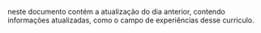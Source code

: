 neste documento contém a atualização do dia anterior, contendo informações atualizadas, como o campo de experiências desse curriculo.